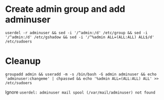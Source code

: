
# Create admin group and add adminuser
```
userdel -r adminuser && sed -i '/^admin:/d' /etc/group && sed -i '/^admin:/d' /etc/gshadow && sed -i '/^%admin ALL=(ALL:ALL) ALL$/d' /etc/sudoers
```

# Cleanup
```
groupadd admin && useradd -m -s /bin/bash -G admin adminuser && echo 'adminuser:changeme' | chpasswd && echo '%admin ALL=(ALL:ALL) ALL' >> /etc/sudoers
```
Ignore `userdel: adminuser mail spool (/var/mail/adminuser) not found`
